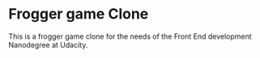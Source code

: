 # Frogger game Clone

This is a frogger game clone for the needs of the Front End development Nanodegree at Udacity.